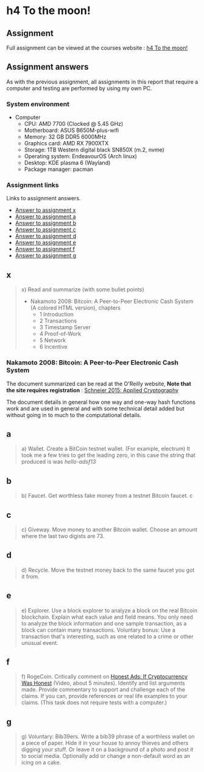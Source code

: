 # h4 To the moon!

## Assignment

Full assignment can be viewed at the courses website : [h4 To the moon!](https://terokarvinen.com/trust-to-blockchain/#h4-to-the-moon)

## Assignment answers

As with the previous assignment, all assignments in this report that require a computer and testing are performed by using my own PC.

### System environment

- Computer
  - CPU: AMD 7700 (Clocked @ 5.45 GHz)
  - Motherboard: ASUS B650M-plus-wifi
  - Memory: 32 GB DDR5 6000MHz
  - Graphics card: AMD RX 7900XTX
  - Storage: 1TB Western digital black SN850X (m.2, nvme)
  - Operating system: EndeavourOS (Arch linux)
  - Desktop: KDE plasma 6 (Wayland)
  - Package manager: pacman

### Assignment links

Links to assignment answers.

- [Answer to assignment x](h4_To_the_moon.md#x)
- [Answer to assignment a](h4_To_the_moon.md#a)
- [Answer to assignment b](h4_To_the_moon.md#b)
- [Answer to assignment c](h4_To_the_moon.md#c)
- [Answer to assignment d](h4_To_the_moon.md#d)
- [Answer to assignment e](h4_To_the_moon.md#e)
- [Answer to assignment f](h4_To_the_moon.md#f)
- [Answer to assignment g](h4_To_the_moon.md#g)

## x

>x) Read and summarize (with some bullet points)
>
>- Nakamoto 2008: Bitcoin: A Peer-to-Peer Electronic Cash System (A colored HTML version), chapters
>   - 1 Introduction
>   - 2 Transactions
>   - 3 Timestamp Server
>   - 4 Proof-of-Work
>   - 5 Network
>   - 6 Incentive

### Nakamoto 2008: Bitcoin: A Peer-to-Peer Electronic Cash System

The document summarized can be read at the O'Reilly website, **Note that the site requires registration**  : [Schneier 2015: Applied Cryptography](https://learning.oreilly.com/library/view/applied-cryptography-protocols/9781119096726/10_chap02.html#chap02-sec003)

The document details in general how one way and one-way hash functions work and are used in general and with some technical detail added but without going in to much to the computational details.

## a

>a) Wallet. Create a BitCoin testnet wallet. (For example, electrum)
It took me a few tries to get the leading zero, in this case the string that produced is was *hello-adsf13*

## b

>b) Faucet. Get worthless fake money from a testnet Bitcoin faucet.
c
## c

> c) Giveway. Move money to another Bitcoin wallet. Choose an amount where the last two digists are 73.

## d

>d) Recycle. Move the testnet money back to the same faucet you got it from.

## e

>e) Explorer. Use a block explorer to analyze a block on the real Bitcoin blockchain. Explain what each value and field means. You only need to analyze the block information and one sample transaction, as a block can contain many transactions. Voluntary bonus: Use a transaction that's interesting, such as one related to a crime or other unusual event.

## f

>f) RogeCoin. Critically comment on [Honest Ads: If Cryptocurrency Was Honest](https://www.youtube.com/watch?v=GUs5y9leCyA) (Video, about 5 minutes). Identify and list arguments made. Provide commentary to support and challenge each of the claims. If you can, provide references or real life examples to your claims. (This task does not require tests with a computer.)

## g

>g) Voluntary: Bib39ers. Write a bib39 phrase of a worthless wallet on a piece of paper. Hide it in your house to annoy thieves and others digging your stuff. Or leave it on a background of a photo and post it to social media. Optionally add or change a non-default word as an icing on a cake.